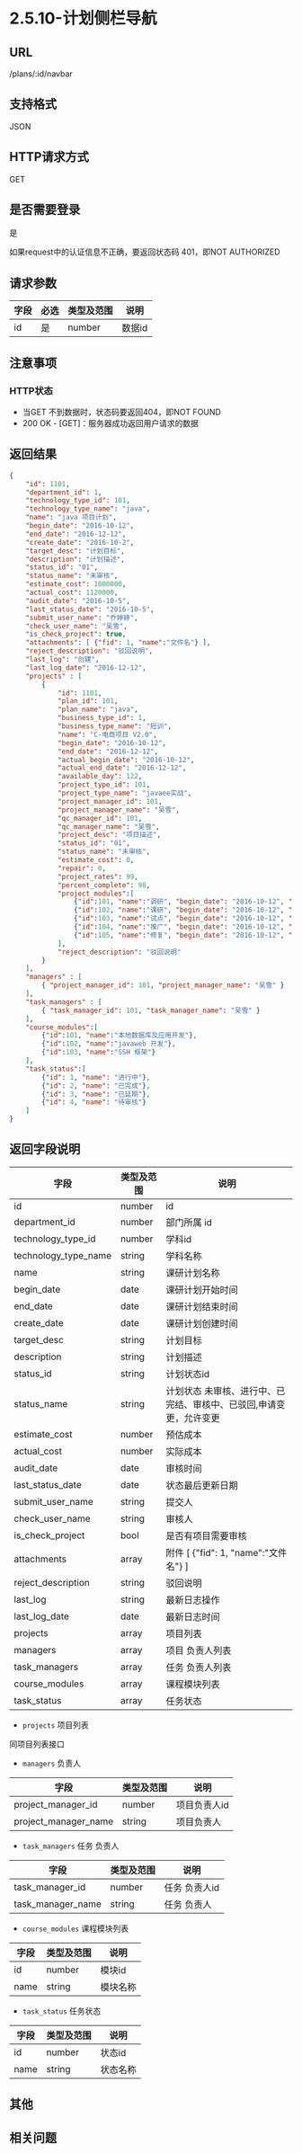 # 2.5.10-计划侧栏导航

## URL

/plans/:id/navbar

## 支持格式

JSON

## HTTP请求方式

GET

## 是否需要登录

是

如果request中的认证信息不正确，要返回状态码 401，即NOT AUTHORIZED

## 请求参数

字段 | 必选 | 类型及范围 | 说明
----|------|----------|-------------
id    |   是   | number    | 数据id

## 注意事项

### HTTP状态

- 当GET 不到数据时，状态码要返回404，即NOT FOUND
- 200 OK - [GET]：服务器成功返回用户请求的数据

## 返回结果

```json
{
    "id": 1101,
    "department_id": 1,
    "technology_type_id": 101,
    "technology_type_name": "java",
    "name": "java 项目计划",
    "begin_date": "2016-10-12",
    "end_date": "2016-12-12",
    "create_date": "2016-10-2",
    "target_desc": "计划目标",
    "description": "计划描述",
    "status_id": "01",
    "status_name": "未审核",
    "estimate_cost": 1000000,
    "actual_cost": 1120000,
    "audit_date": "2016-10-5",
    "last_status_date": "2016-10-5",
    "submit_user_name": "乔婷婷",
    "check_user_name": "吴雪",
    "is_check_project": true,
    "attachments": [ {"fid": 1, "name":"文件名"} ],
    "reject_description": "驳回说明",
    "last_log": "创建",
    "last_log_date": "2016-12-12",
    "projects" : [
        {
            "id": 1101,
            "plan_id": 101,
            "plan_name": "java",
            "business_type_id": 1,
            "business_type_name": "短训",
            "name": "C-电商项目 V2.0",
            "begin_date": "2016-10-12",
            "end_date": "2016-12-12",
            "actual_begin_date": "2016-10-12",
            "actual_end_date": "2016-12-12",
            "available_day": 122,
            "project_type_id": 101,
            "project_type_name": "javaee实战",
            "project_manager_id": 101,
            "project_manager_name": "吴雪",
            "qc_manager_id": 101,
            "qc_manager_name": "吴雪",
            "project_desc": "项目描述",
            "status_id": "01",
            "status_name": "未审核",
            "estimate_cost": 0,
            "repair": 0,
            "project_rates": 99,
            "percent_complete": 98,
            "project_modules":[
                {"id":101, "name":"调研", "begin_date": "2016-10-12", "end_date": "2016-12-12", "status_id": "01", "status_name": "未审核", "percent_complete": 98},
                {"id":102, "name":"课研", "begin_date": "2016-10-12", "end_date": "2016-12-12", "status_id": "01", "status_name": "未审核", "percent_complete": 98},
                {"id":103, "name":"试点", "begin_date": "2016-10-12", "end_date": "2016-12-12", "status_id": "01", "status_name": "未审核", "percent_complete": 98},
                {"id":104, "name":"推广", "begin_date": "2016-10-12", "end_date": "2016-12-12", "status_id": "01", "status_name": "未审核", "percent_complete": 98},
                {"id":105, "name":"修复", "begin_date": "2016-10-12", "end_date": "2016-12-12", "status_id": "01", "status_name": "未审核", "percent_complete": 98}
            ],
            "reject_description": "驳回说明"
        }
    ],
    "managers" : [
        { "project_manager_id": 101, "project_manager_name": "吴雪" }
    ],
    "task_managers" : [
        { "task_manager_id": 101, "task_manager_name": "吴雪" }
    ],
    "course_modules":[
        {"id":101, "name":"本地数据库及应用开发"},
        {"id":102, "name":"javaweb 开发"},
        {"id":103, "name":"SSH 框架"}
    ],
    "task_status":[
        {"id": 1, "name": "进行中"},
        {"id": 2, "name": "已完成"},
        {"id": 3, "name": "已延期"},
        {"id": 4, "name": "待审核"}
    ]
}
```

## 返回字段说明

字段 | 类型及范围 | 说明
----|----------|-------------
id              | number       | id
department_id   | number       | 部门所属 id
technology_type_id   | number       | 学科id
technology_type_name | string     | 学科名称
name            | string     | 课研计划名称
begin_date      | date       | 课研计划开始时间
end_date        | date       | 课研计划结束时间
create_date     | date       | 课研计划创建时间
target_desc     | string     | 计划目标
description     | string     | 计划描述
status_id       | string     | 计划状态id
status_name     | string     | 计划状态  未审核、进行中、已完结、审核中、已驳回,申请变更，允许变更
estimate_cost   | number     | 预估成本
actual_cost     | number     | 实际成本
audit_date      | date       | 审核时间
last_status_date | date      | 状态最后更新日期
submit_user_name | string    | 提交人
check_user_name  | string    | 审核人
is_check_project | bool      | 是否有项目需要审核
attachments      | array     | 附件 [ {"fid": 1, "name":"文件名"} ]
reject_description| string   | 驳回说明
last_log         | string    | 最新日志操作
last_log_date    | date      | 最新日志时间
projects        | array      | 项目列表
managers        | array      | 项目 负责人列表
task_managers   | array      | 任务 负责人列表
course_modules  | array      | 课程模块列表
task_status     | array      | 任务状态

- `projects` 项目列表

同项目列表接口

- `managers` 负责人

字段 | 类型及范围 | 说明
----|----------|-------------
project_manager_id  | number     | 项目负责人id
project_manager_name| string     | 项目负责人

- `task_managers` 任务 负责人

字段 | 类型及范围 | 说明
----|----------|-------------
task_manager_id  | number     | 任务 负责人id
task_manager_name| string     | 任务 负责人

- `course_modules` 课程模块列表

字段 | 类型及范围 | 说明
----|----------|-------------
id          | number     | 模块id
name        | string     | 模块名称

- `task_status` 任务状态

字段 | 类型及范围 | 说明
----|----------|-------------
id          | number     | 状态id
name        | string     | 状态名称

## 其他

## 相关问题
